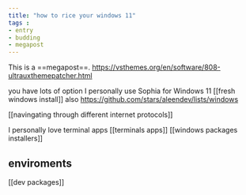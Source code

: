 ```yaml
---
title: "how to rice your windows 11"
tags :
- entry
- budding
- megapost
---
```

This is a ==megapost==.
https://vsthemes.org/en/software/808-ultrauxthemepatcher.html

you have lots of option I personally use Sophia for Windows 11 [[fresh windows install]] also
https://github.com/stars/aleendev/lists/windows

[[navingating through different internet protocols]]


I personally love terminal apps [[terminals apps]]
[[windows packages installers]]




## enviroments
[[dev packages]]

